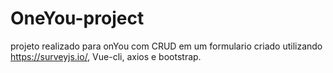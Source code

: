 # OneYou-project
projeto realizado para onYou com CRUD em um formulario criado utilizando https://surveyjs.io/, Vue-cli, axios e bootstrap.
